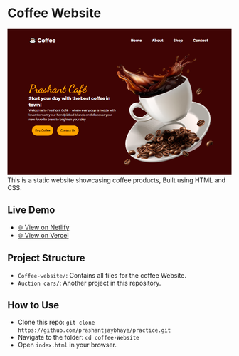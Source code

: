 # Coffee Website
![Coffee Banner](coffee%20Website/Assets/Readme.png)
This is a static website showcasing coffee products, Built using HTML and CSS.

## Live Demo
- [🌐 View on Netlify](https://prashant-coffee-website.netlify.app/)
- [🌐 View on Vercel](https://coffeewebsite-six.vercel.app)

## Project Structure
- `Coffee-website/`: Contains all files for the coffee Website.
- `Auction cars/`: Another project in this repository.

## How to Use
- Clone this repo: `git clone https://github.com/prashantjaybhaye/practice.git`
- Navigate to the folder: `cd coffee-Website`
- Open `index.html` in your browser.
